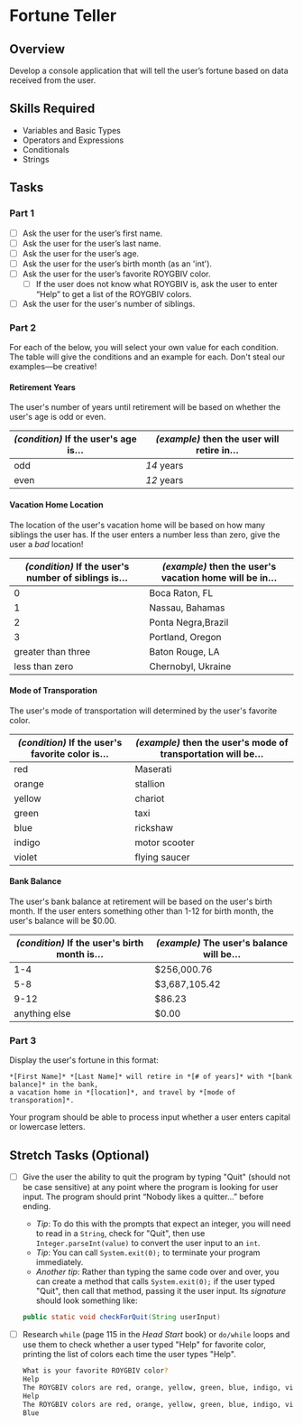 # Fortune Teller

## Overview
Develop a console application that will tell the user’s fortune based on data received from the user.

## Skills Required
-  Variables and Basic Types
-  Operators and Expressions
-  Conditionals
-  Strings

## Tasks

### Part 1
- [ ] Ask the user for the user’s first name.
- [ ] Ask the user for the user’s last name.
- [ ] Ask the user for the user’s age.
- [ ] Ask the user for the user’s birth month (as an 'int').
- [ ] Ask the user for the user’s favorite ROYGBIV color.
  - [ ] If the user does not know what ROYGBIV is, ask the user to enter “Help” to get a list of the ROYGBIV colors.
- [ ] Ask the user for the user's number of siblings.

### Part 2

For each of the below, you will select your own value for each condition. The table will give the conditions and an example for each. Don't steal our examples—be creative!

#### Retirement Years

The user's number of years until retirement will be based on whether the user's age is odd or even.

|*(condition)* If the user's age is…	|*(example)* then the user will retire in…
|-----------------------|-----------------------------------------
|odd					|*14* years
|even					|*12* years

#### Vacation Home Location

The location of the user's vacation home will be based on how many siblings the user has. If the user enters a number less than zero, give the user a *bad* location!

|*(condition)* If the user's number of siblings is…	|*(example)* then the user's vacation home will be in…
|---------------------------------------------------|-----------------------------------------------------
|0													|Boca Raton, FL
|1													|Nassau, Bahamas
|2													|Ponta Negra,Brazil
|3													|Portland, Oregon
|greater than three									|Baton Rouge, LA
|less than zero										|Chernobyl, Ukraine

#### Mode of Transporation

The user's mode of transportation will determined by the user's favorite color.

|*(condition)* If the user's favorite color is…	|*(example)* then the user's mode of transportation will be…
|-------|--------------
|red 	|Maserati
|orange	|stallion
|yellow	|chariot
|green	|taxi
|blue	|rickshaw
|indigo	|motor scooter
|violet	|flying saucer

#### Bank Balance

The user's bank balance at retirement will be based on the user's birth month. If the user enters something other than 1-12 for birth month, the user's balance will be $0.00.

|*(condition)* If the user's birth month is…|*(example)* The user's balance will be…
|---------------|--------------
|1-4			|$256,000.76
|5-8			|$3,687,105.42
|9-12			|$86.23
|anything else	|$0.00

### Part 3

Display the user's fortune in this format:

	*[First Name]* *[Last Name]* will retire in *[# of years]* with *[bank balance]* in the bank,
	a vacation home in *[location]*, and travel by *[mode of transporation]*.

Your program should be able to process input whether a user enters capital or lowercase letters.

## Stretch Tasks (Optional)

- [ ] Give the user the ability to quit the program by typing "Quit" (should not be case sensitive) at any point where the program is looking for user input. The program should print “Nobody likes a quitter...” before ending.

	- *Tip*: To do this with the prompts that expect an integer, you will need to read in a `String`, check for "Quit", then use `Integer.parseInt(value)` to convert the user input to an `int`.
	- *Tip*: You can call `System.exit(0);` to terminate your program immediately.
	- *Another tip*: Rather than typing the same code over and over, you can create a method that calls `System.exit(0);` if the user typed "Quit", then call that method, passing it the user input. Its *signature* should look something like:

	```java
	public static void checkForQuit(String userInput)
	```

- [ ] Research `while` (page 115 in the *Head Start* book) or `do/while` loops and use them to check whether a user typed "Help" for favorite color, printing the list of colors each time the user types "Help".

	```bash
	What is your favorite ROYGBIV color?
	Help
	The ROYGBIV colors are red, orange, yellow, green, blue, indigo, violet.
	Help
	The ROYGBIV colors are red, orange, yellow, green, blue, indigo, violet.
	Blue
	```